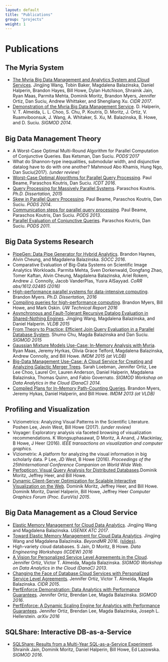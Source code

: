 ```yaml
---
layout: default
title: "Publications"
group: "projects"
weight: 1
---
```


# Publications

## The Myria System
* [The Myria Big Data Management and Analytics System and Cloud Services]({{site.baseurl}}/publications/myria-overview.pdf). Jingjing Wang, Tobin Baker, Magdalena Balazinska, Daniel Halperin, Brandon Hayes, Bill Howe, Dylan Hutchison, Shrainik Jain, Ryan Maas, Parmita Mehta, Dominik Moritz, Brandon Myers, Jennifer Ortiz, Dan Suciu, Andrew Whittaker, and Shengliang Xu. *CIDR 2017*.
* [Demonstration of the Myria Big Data Management Service]({{site.baseurl}}/publications/Halperin_Myria_demo_SIGMOD_2014.pdf). D. Halperin, V. T. Almeida, L. L. Choo, S. Chu, P. Koutris, D. Moritz, J. Ortiz, V. Ruamviboonsuk, J. Wang, A. Whitaker, S. Xu, M. Balazinska, B. Howe, and D. Suciu. *SIGMOD 2014*.

## Big Data Management Theory

* A Worst-Case Optimal Multi-Round Algorithm for Parallel Computation of Conjunctive Queries. Bas Ketsman, Dan Suciu.  *PODS'2017*
* What do Shannon-type inequalities, submodular width, and disjunctive datalog have to do with one another? Mahmoud Abo Khamis, Hung Ngo, Dan Suciu(2017). *(under review)*
* [Worst-Case Optimal Algorithms for Parallel Query Processing]({{site.baseurl}}/publications/worstcase-beame.pdf). Paul Beame, Paraschos Koutris, Dan Suciu. *ICDT 2016*.
* [Query Processing for Massively Parallel Systems]({{site.baseurl}}/publications/thesis-koutris.pdf). Paraschos Koutris. *Ph.D. Dissertation, 2015*
* [Skew in Parallel Query Processing]({{site.baseurl}}/publications/skew-beame.pdf). Paul Beame, Paraschos Koutris, Dan Suciu. *PODS 2014*.
* [Communication steps for parallel query processing]({{site.baseurl}}/publications/communication-beame.pdf). Paul Beame, Paraschos Koutris, Dan Suciu. *PODS 2013*.
* [Parallel Evaluation of Conjunctive Queries]({{site.baseurl}}/publications/parallel-koutris.pdf). Paraschos Koutris, Dan Suciu. *PODS 2011*.

## Big Data Systems Research
* [PipeGen: Data Pipe Generator for Hybrid Analytics](../publications/PipeGen-Haynes-socc16.pdf).  Brandon Haynes, Alvin Cheung, and Magdalena Balazinska. *SOCC 2016*.
* Comparative Evaluation of Big-Data Systems on Scientific Image Analytics Workloads. Parmita Mehta, Sven Dorkenwald, Dongfang Zhao, Tomer Kaftan, Alvin Cheung, Magdalena Balazinska, Ariel Rokem, Andrew J. Connolly, Jacob VanderPlas, Yusra AlSayyad. *CoRR abs/1612.02485 (2016)*
* [High-performance parallel systems for data-intensive computing](https://digital.lib.washington.edu/researchworks/bitstream/handle/1773/37076/Myers_washington_0250E_16369.pdf?sequence=1&isAllowed=y). Brandon Myers. *Ph.D. Dissertation, 2016*
* [Compiling queries for high-performance computing](http://www.cs.washington.edu/tr/2016/02/UW-CSE-16-02-02.pdf). Brandon Myers, Bill Howe, and Mark Oskin. *UW Technical Report 2016*
* [Asynchronous and Fault-Tolerant Recursive Datalog Evaluation in Shared-Nothing Engines](https://homes.cs.washington.edu/~jwang/papers/p2317-wang.pdf). Jingjing Wang, Magdalena Balazinska, and Daniel Halperin. *VLDB 2015*
* [From Theory to Practice: Efficient Join Query Evaluation in a Parallel Database System](https://homes.cs.washington.edu/~chushumo/files/sigmod_15_join.pdf). Shumo Chu, Magda Balazinska and Dan Suciu. *SIGMOD 2015*
* [Gaussian Mixture Models Use-Case: In-Memory Analysis with Myria](http://homes.cs.washington.edu/~maas/papers/maas-myriagmm.pdf). Ryan Maas, Jeremy Hyrkas, Olivia Grace Telford, Magdalena Balazinska, Andrew Connolly, and Bill Howe. *IMDM 2015 (at VLDB)*
* [Big-Data Management Use-Case: A Cloud Service for Creating and Analyzing Galactic Merger Trees]({{site.baseurl}}/publications/MyMergerTree_DanaC_2014.pdf). Sarah Loebman, Jennifer Ortiz, Lee Lee Choo, Laurel Orr, Lauren Anderson, Daniel Halperin, Magdalena Balazinska, Thomas Quinn, and Fabio Governato. *SIGMOD Workshop on Data Analytics in the Cloud (DanaC) 2014*.
* [Compiled Plans for In-Memory Path-Counting Queries](http://sampa.cs.washington.edu/papers/myers-imdm13.pdf). Brandon Myers, Jeremy Hykas, Daniel Halperin, and Bill Howe. *IMDM 2013 (at VLDB)*

## Profiling and Visualization

* Viziometrics: Analyzing Visual Patterns in the Scientific Literature. Poshen Lee, Jevin West, Bill Howe (2017). *(under review)*
* Voyager: Exploratory analysis via faceted browsing of visualization recommendations. K Wongsuphasawat, D Moritz, A Anand, J Mackinlay, B Howe, J Heer (2016). *IEEE transactions on visualization and computer graphics.*
* Viziometrix: A platform for analyzing the visual information in big scholarly data. P Lee, JD West, B Howe (2016). *Proceedings of the 25thInternational Conference Companion on World Wide Web.*
* [Perfopticon: Visual Query Analysis for Distributed Databases](https://idl.cs.washington.edu/files/2015-Perfopticon-EuroVis.pdf).Dominik Moritz, Jeffrey Heer, and Bill Howe.
* [Dynamic Client-Server Optimization for Scalable Interactive Visualization on the Web](http://www.interactive-analysis.org/papers/2015/moritz.pdf). Dominik Moritz, Jeffrey Heer, and Bill Howe. Dominik Moritz, Daniel Halperin, Bill Howe, Jeffrey Heer *Computer Graphics Forum (Proc. EuroVis) 2015*.

## Big Data Management as a Cloud Service

* [Elastic Memory Management for Cloud Data Analytics](https://homes.cs.washington.edu/~jwang/publications/elasticmem-atc.pdf). Jingjing Wang and Magdalena Balazinska. *USENIX ATC 2017*. 
* [Toward Elastic Memory Management for Cloud Data Analytics](https://homes.cs.washington.edu/~jwang/publications/elastic-memory.pdf). Jingjing Wang and Magdalena Balazinska. *BeyondMR 2016*.  [(slides)](https://homes.cs.washington.edu/~jwang/publications/elastic-memory-beyondmr2016-slides.pdf). 
* High-variety cloud databases. S Jain, D Moritz, B Howe. *Data Engineering Workshops (ICDEW) 2016*
* [A Vision for Personalized Service Level Agreements in the Cloud](../publications/Ortiz_PSLA_2013.pdf). Jennifer Ortiz, Victor T. Almeida, Magda Balazinska. *SIGMOD Workshop on Data Analytics in the Cloud (DanaC) 2013*.
* [Changing the Face of Database Cloud Services with Personalized Service Level Agreements](../publications/Ortiz_PSLA_CIDR_2015.pdf). Jennifer Ortiz, Victor T. Almeida, Magda Balazinska. *CIDR 2015*.
* [PerfEnforce Demonstration: Data Analytics with Performance Guarantees](../publications/Ortiz-perfenforceDemo-sigmod16.pdf). Jennifer Ortiz, Brendan Lee, Magda Balazinska. *SIGMOD 2016*.
* [PerfEnforce: A Dynamic Scaling Engine for Analytics with Performance Guarantees](https://arxiv.org/abs/1605.09753). Jennifer Ortiz, Brendan Lee, Magda Balazinska, Joseph L. Hellerstein. *arXiv 2016*

## SQLShare: Interactive DB-as-a-Service
* [SQLShare: Results from a Multi-Year SQL-as-a-Service Experiment](https://www.dropbox.com/s/835qvwhbclfuacw/paper.pdf?dl=0). Shrainik Jain, Dominik Moritz, Daniel Halperin, Bill Howe, Ed Lazowska. *SIGMOD 2016*.

